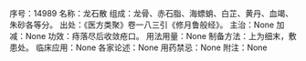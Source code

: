 序号：14989
名称：龙石散
组成：龙骨、赤石脂、海螵蛸、白芷、黄丹、血竭、朱砂各等分。
出处：《医方类聚》卷一八三引《修月鲁般经》。
主治：None
加减：None
功效：痔落尽后收敛疮口。
用法用量：None
制备方法：上为细末，敷患处。
临床应用：None
各家论述：None
用药禁忌：None
附注：None
